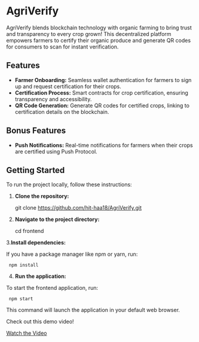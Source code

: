 # AgriVerify

AgriVerify blends blockchain technology with organic farming to bring trust and transparency to every crop grown! This decentralized platform empowers farmers to certify their organic produce and generate QR codes for consumers to scan for instant verification.

## Features

- **Farmer Onboarding:** Seamless wallet authentication for farmers to sign up and request certification for their crops.
- **Certification Process:** Smart contracts for crop certification, ensuring transparency and accessibility.
- **QR Code Generation:** Generate QR codes for certified crops, linking to certification details on the blockchain.

## Bonus Features

- **Push Notifications:** Real-time notifications for farmers when their crops are certified using Push Protocol.

## Getting Started

To run the project locally, follow these instructions:

1. **Clone the repository:**


   git clone https://github.com/hit-haa18/AgriVerify.git

3. **Navigate to the project directory:**


    cd frontend

3.**Install dependencies:**

   If you have a package manager like npm or yarn, run:
   
     npm install

4. **Run the application:**
   
 To start the frontend application, run:
 
     npm start

This command will launch the application in your default web browser.

Check out this demo video!

[Watch the Video](https://drive.google.com/file/d/1K-MjnDr9MRuYSb4QMLHtHeJxqpyz7iyG/view?usp=drivesdk)





